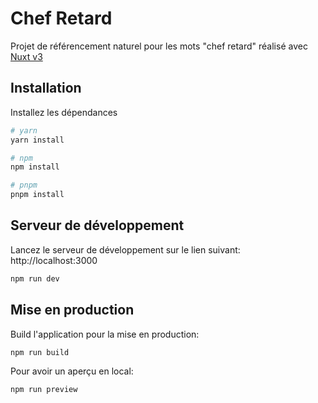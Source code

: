 # Chef Retard

Projet de référencement naturel pour les mots "chef retard" réalisé avec [Nuxt v3](https://content.nuxt.com/)

## Installation

Installez les dépendances

```bash
# yarn
yarn install

# npm
npm install

# pnpm
pnpm install
```

## Serveur de développement

Lancez le serveur de développement sur le lien suivant: http://localhost:3000

```bash
npm run dev
```

## Mise en production

Build l'application pour la mise en production:

```bash
npm run build
```

Pour avoir un aperçu en local:

```bash
npm run preview
```

